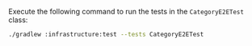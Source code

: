 Execute the following command to run the tests in the `CategoryE2ETest` class:
```bash
./gradlew :infrastructure:test --tests CategoryE2ETest
```